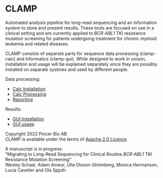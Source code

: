 # CLAMP

Automated analysis pipeline for long-read sequencing and an information system to store and present results.
These tools are focused on use in a clinical setting and are currently applied to _BCR-ABL1_ TKI resistance mutation screening for patients undergoing treatment for chronic myeloid leukemia and related diseases.

CLAMP consists of separate parts for sequence data processing (clamp-calc) and informatics (clamp-gui). While designed to work in unison, installation and usage will be explained separately since they are possibly installed on separate systmes and used by different people.

Data processing:
* [Calc Installation](docs/calc-install.md)
* [Calc Processing](docs/calc-usage.md)
* [Reporting](docs/gui-admin.md)

Results:
* [GUI Installation](docs/gui-install.md)
* [GUI usage](docs/gui-usage.md)



Copyright 2022 Pincer Bio AB  
CLAMP is available under the terms of [Apache 2.0 Licence](LICENSE).

A manuscript is in progress:  
"Migrating to Long-Read Sequencing for Clinical Routine _BCR-ABL1_ TKI Resistance Mutation Screening"  
Wesley Schaal, Adam Ameur, Ulla Olsson-Strömberg, Monica Hermanson, Lucia Cavelier and Ola Spjuth
